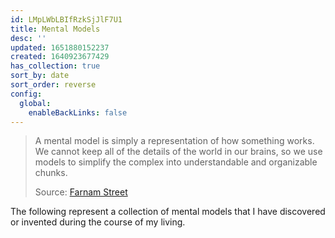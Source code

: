 ```yaml
---
id: LMpLWbLBIfRzkSjJlF7U1
title: Mental Models
desc: ''
updated: 1651880152237
created: 1640923677429
has_collection: true
sort_by: date
sort_order: reverse
config:
  global:
    enableBackLinks: false
---
```


> A mental model is simply a representation of how something works. We cannot keep all of the details of the world in our brains, so we use models to simplify the complex into understandable and organizable chunks.
> 
> Source: [Farnam Street](https://fs.blog/mental-models/#what_are_mental_models)

The following represent a collection of mental models that I have discovered or invented during the course of my living. 
